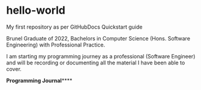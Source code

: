 # hello-world
My first repository as per GitHubDocs Quickstart guide

Brunel Graduate of 2022, Bachelors in Computer Science (Hons. Software Engineering) with Professional Practice.

I am starting my programming journey as a professional (Software Engineer) and will be recording or documenting all the material I have been able to cover.


******************************************************************Programming Journal**********************************************************************

